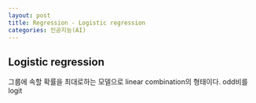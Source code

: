 ```yaml
---
layout: post
title: Regression - Logistic regression
categories: 인공지능(AI)
---
```

## Logistic regression
그룹에 속할 확률을 최대로하는 모델으로 linear combination의 형태이다. odd비를 logit
